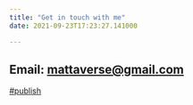 ```yaml
---
title: "Get in touch with me"
date: 2021-09-23T17:23:27.141000

---
```


## **Email:** mattaverse@gmail.com

<span class="roam-tag">[#publish](https://github.com/mattaverse/ivy-write-garden-ARCHIVE/publish)</span>

